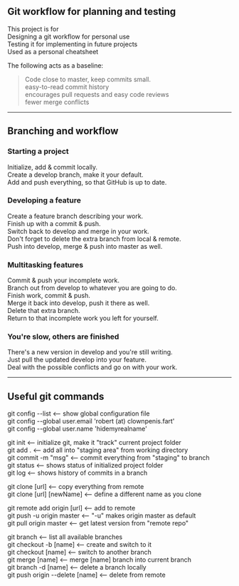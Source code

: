 

## Git workflow for planning and testing

This project is for  
 Designing a git workflow for personal use  
 Testing it for implementing in future projects  
 Used as a personal cheatsheet


The following acts as a baseline:
> Code close to master, keep commits small.  
> easy-to-read commit history  
> encourages pull requests and easy code reviews  
> fewer merge conflicts

-----

## Branching and workflow

### Starting a project
Initialize, add & commit locally.  
Create a develop branch, make it your default.  
Add and push everything, so that GitHub is up to date.  

### Developing a feature
Create a feature branch describing your work.  
Finish up with a commit & push.  
Switch back to develop and merge in your work.  
Don't forget to delete the extra branch from local & remote.  
Push into develop, merge & push into master as well.  

### Multitasking features
Commit & push your incomplete work.  
Branch out from develop to whatever you are going to do.  
Finish work, commit & push.  
Merge it back into develop, push it there as well.  
Delete that extra branch.  
Return to that incomplete work you left for yourself.  

### You're slow, others are finished
There's a new version in develop and you're still writing.  
Just pull the updated develop into your feature.  
Deal with the possible conflicts and go on with your work.  

-----

## Useful git commands
git config --list	<-- show global configuration file  
git config --global user.email 'robert (at) clownpenis.fart'  
git config --global user.name 'hidemyrealname'  

git init			<-- initialize git, make it "track" current project folder  
git add .			<-- add all into "staging area" from working directory  
git commit -m "msg"	<-- commit everything from "staging" to branch  
git status			<-- shows status of initialized project folder  
git log				<-- shows history of commits in a branch  

git clone [url]  			<-- copy everything from remote  
git clone [url] [newName]	<-- define a different name as you clone  

git remote add origin [url]	<-- add to remote  
git push -u origin master	<-- "-u" makes origin master as default  
git pull origin master		<-- get latest version from "remote repo"  

git branch						<-- list all available branches  
git checkout -b [name]			<-- create and switch to it  
git checkout [name]				<-- switch to another branch  
git merge [name]				<-- merge [name] branch into current branch  
git branch -d [name]			<-- delete a branch locally  
git push origin --delete [name]	<-- delete from remote

